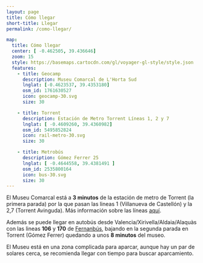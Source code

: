 ```yaml
---
layout: page
title: Cómo llegar
short-title: Llegar
permalink: /como-llegar/

map:
  title: Cómo llegar
  center: [ -0.462505, 39.436646] 
  zoom: 15
  style: https://basemaps.cartocdn.com/gl/voyager-gl-style/style.json
  features:
    - title: Geocamp
      description: Museu Comarcal de L'Horta Sud
      lnglat: [-0.4623537, 39.4353180]
      osm_id: 1761630527
      icon: geocamp-30.svg
      size: 30

    - title: Torrent
      description: Estación de Metro Torrent Líneas 1, 2 y 7
      lnglat: [ -0.4609260, 39.4360982]
      osm_id: 5495852824
      icon: rail-metro-30.svg
      size: 30

    - title: Metrobús
      description: Gómez Ferrer 25
      lnglat: [ -0.4644558, 39.4381491 ]
      osm_id: 2535800164
      icon: bus-30.svg
      size: 30
---
```


El Museu Comarcal está a **3 minutos** de la estación de metro de Torrent (la primera parada) por la que pasan las lineas 1 (Villanueva de Castellón) y la 2,7 (Torrent Avinguda). Más información sobre las líneas [aquí](https://www.metrovalencia.es/planos.php?page=103).

Además se puede llegar en autobús desde Valencia/Xirivella/Aldaia/Alaquàs con las lineas **106** y **170** de [Fernanbús](http://tarjetamobilis.es/metrobus/), bajando en la segunda parada en Torrent (Gómez Ferrer) quedando a unos **8 minutos** del museo.

El Museu está en una zona complicada para aparcar, aunque hay un par de solares cerca, se recomienda llegar con tiempo para buscar aparcamiento.

<div id="map" style="height:400px"></div>